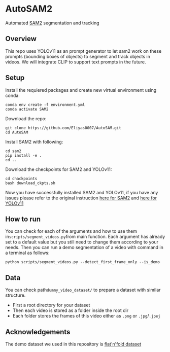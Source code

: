 # AutoSAM2
Automated [SAM2](https://github.com/facebookresearch/sam2) segmentation and tracking

## Overview
This repo uses YOLOv11 as an prompt generator to let sam2 work on these prompts (bounding boxes of objects) to segment and track objects in videos. We will integrate CLIP to support text prompts in the future.

## Setup
Install the requiered packages and create new virtual environment using conda:
```
conda env create -f environment.yml
conda activate SAM2
```
Download the repo:
```
git clone https://github.com/Eliyas0007/AutoSAM.git
cd AutoSAM
```

Install SAM2 with following:
```
cd sam2
pip install -e .
cd ..
```
Download the checkpoints for SAM2 and YOLOv11:
```
cd chackpoints
bash download_ckpts.sh
```
Now you have successfully installed SAM2 and YOLOv11, if you have any issues please refer to the original instruction [here for SAM2](https://github.com/facebookresearch/sam2) and [here for YOLOv11](https://github.com/ultralytics/ultralytics)

## How to run
You can check for each of the arguments and how to use them in```scripts/segment_videos.py```from main function. Each argument has already set to a default value but you still need to change them according to your needs. Then you can run a demo segmentation of a video with command in a terminal as follows:
```
python scripts/segment_videos.py --detect_first_frame_only --is_demo
```

## Data
You can check path```dummy_video_dataset/``` to prepare a dataset with similar structure.
- First a root directory for your dataset
- Then each video is stored as a folder inside the root dir
- Each folder stores the frames of this video either as ```.png``` or ```.jpg```/```.jpej```

## Acknowledgements
The demo dataset we used in this repository is [flat'n'fold dataset](https://arxiv.org/abs/2409.18297)




